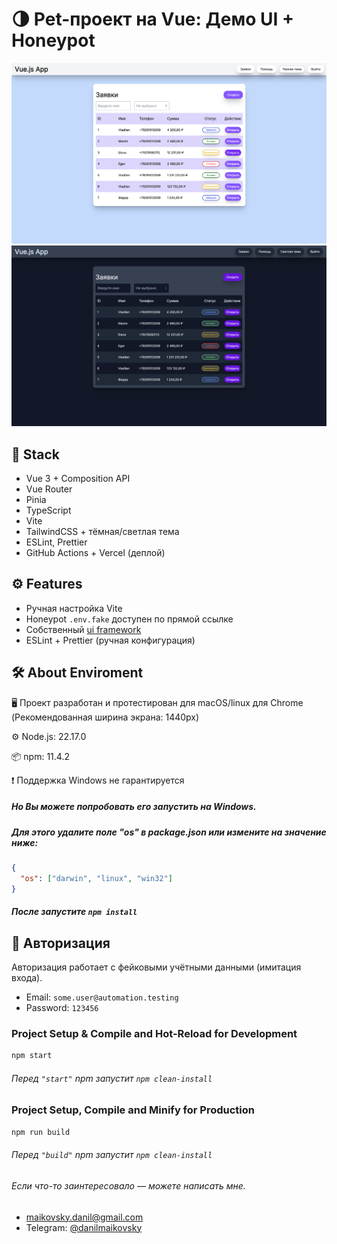 # 🌗 Pet-проект на Vue: Демо UI + Honeypot

![Светлая тема](./screenshots/light.png)
![Тёмная тема](./screenshots/dark.png)

## 🧰 Stack

- Vue 3 + Composition API
- Vue Router
- Pinia
- TypeScript
- Vite
- TailwindCSS + тёмная/светлая тема
- ESLint, Prettier
- GitHub Actions + Vercel (деплой)

## ⚙️ Features

- Ручная настройка Vite
- Honeypot `.env.fake` доступен по прямой ссылке
- Собственный [ui framework](https://www.npmjs.com/package/@maikovskii-danil/ui-framework-vue)
- ESLint + Prettier (ручная конфигурация)

## 🛠 About Enviroment

🖥️ Проект разработан и протестирован для macOS/linux для Chrome (Рекомендованная ширина экрана: 1440px)

⚙️ Node.js: 22.17.0

📦 npm: 11.4.2

❗ Поддержка Windows не гарантируется

##### Но Вы можете попробовать его запустить на Windows.

##### Для этого удалите поле "os" в package.json или измените на значение ниже:

```json
{
  "os": ["darwin", "linux", "win32"]
}
```

##### После запустите `npm install`

## 🔐 Авторизация

Авторизация работает с фейковыми учётными данными (имитация входа).

- Email: `some.user@automation.testing`
- Password: `123456`

### Project Setup & Compile and Hot-Reload for Development

```sh
npm start
```

###### Перед `"start"` npm запустит `npm clean-install`

### Project Setup, Compile and Minify for Production

```sh
npm run build
```

###### Перед `"build"` npm запустит `npm clean-install`

###### Если что-то заинтересовало — можете написать мне.

- maikovsky.danil@gmail.com
- Telegram: [@danilmaikovsky](https://t.me/danilmaikovsky)
